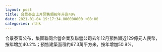 ```yaml
---
layout: post
title: 合景泰富上月預售額按年升逾40%
date: 2021-01-04 19:17:34.000000000 +08:00
categories: rthk
---
```


合景泰富公布，集團聯同合營企業及聯營公司去年12月預售額近129億元人民幣，按年增加40.2%；預售建築面積約67.3萬平方米，按年增加50.9%。
